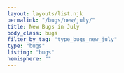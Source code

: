 ```yaml
---
layout: layouts/list.njk
permalink: "/bugs/new/july/"
title: New Bugs in July
body_class: bugs
filter_by_tag: "type_bugs_new_july"
type: "bugs"
listing: "bugs"
hemisphere: ""
---
```

